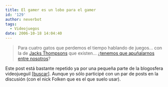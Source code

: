 ```yaml
---
title: El gamer es un lobo para el gamer
id: '129'
author: neverbot
tags:
  - Videojuegos
date: 2006-10-18 14:04:40
---
```


> Para cuatro gatos que perdemos el tiempo hablando de juegos... con la de [Jacks Thompsons](http://en.wikipedia.org/wiki/Jack_Thompson_(attorney)) que existen... ¿[tenemos que apuñalarnos entre nosotros](http://www.redemptiondenied.com/2006/10/212.php#comments)?

Este post está bastante repetido ya por una pequeña parte de la blogosfera videojueguil \[[buscar](http://www.google.es/search?q=%22el%20gamer%20es%20un%20lobo%20para%20el%20gamer%22)\]. Aunque yo sólo participé con un par de posts en la discusión (con el nick Folken que es el que suelo usar).